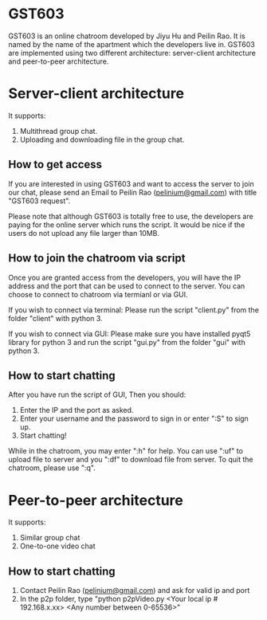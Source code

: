 # GST603
GST603 is an online chatroom developed by Jiyu Hu and Peilin Rao. It is named by the name of the apartment which the developers live in. GST603 are implemented using two different architecture: server-client architecture and peer-to-peer architecture.

# Server-client architecture
It supports:
1. Multithread group chat.
2. Uploading and downloading file in the group chat.

## How to get access
If you are interested in using GST603 and want to access the server to join our chat, please send an Email to Peilin Rao (pelinium@gmail.com) with title "GST603 request".

Please note that although GST603 is totally free to use, the developers are paying for the online server which runs the script. It would be nice if the users do not upload any file larger than 10MB.

## How to join the chatroom via script
Once you are granted access from the developers, you will have the IP address and the port that can be used to connect to the server. You can choose to connect to chatroom via termianl or via GUI.

If you wish to connect via terminal:
Please run the script "client.py" from the folder "client" with python 3.

If you wish to connect via GUI:
Please make sure you have installed pyqt5 library for python 3 and run the script "gui.py" from the folder "gui" with python 3.

## How to start chatting
After you have run the script of GUI, Then you should:
1. Enter the IP and the port as asked.
2. Enter your username and the password to sign in or enter ":S" to sign up.
3. Start chatting!

While in the chatroom, you may enter ":h" for help.
You can use ":uf" to upload file to server and you ":df" to download file from server.
To quit the chatroom, please use ":q".

# Peer-to-peer architecture
It supports:
1. Similar group chat
2. One-to-one video chat

## How to start chatting
1. Contact Peilin Rao (pelinium@gmail.com) and ask for valid ip and port
2. In the p2p folder, type "python p2pVideo.py <Your local ip # 192.168.x.xx> <Any number between 0-65536>"


